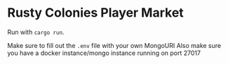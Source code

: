 # Rusty Colonies Player Market

Run with `cargo run`.

Make sure to fill out the `.env` file with your own MongoURI
Also make sure you have a docker instance/mongo instance running on port 27017
